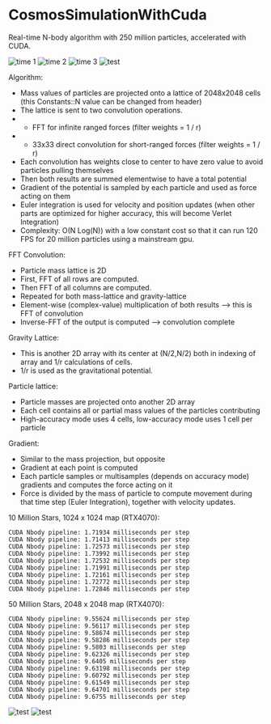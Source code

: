 # CosmosSimulationWithCuda

Real-time N-body algorithm with 250 million particles, accelerated with CUDA.

![time 1](/t1.png)
![time 2](/t2.png)
![time 3](/t3.png)
![test](/testc.png)

Algorithm: 
- Mass values of particles are projected onto a lattice of 2048x2048 cells (this Constants::N value can be changed from header)
- The lattice is sent to two convolution operations.
- - FFT for infinite ranged forces (filter weights = 1 / r)
- - 33x33 direct convolution for short-ranged forces (filter weights = 1 / r)
- Each convolution has weights close to center to have zero value to avoid particles pulling themselves
- Then both results are summed elementwise to have a total potential
- Gradient of the potential is sampled by each particle and used as force acting on them
- Euler integration is used for velocity and position updates (when other parts are optimized for higher accuracy, this will become Verlet Integration)
- Complexity: O(N Log(N)) with a low constant cost so that it can run 120 FPS for 20 million particles using a mainstream gpu.

FFT Convolution:
- Particle mass lattice is 2D
- First, FFT of all rows are computed.
- Then FFT of all columns are computed.
- Repeated for both mass-lattice and gravity-lattice
- Element-wise (complex-value) multiplication of both results --> this is FFT of convolution
- Inverse-FFT of the output is computed --> convolution complete

Gravity Lattice:
- This is another 2D array with its center at (N/2,N/2) both in indexing of array and 1/r calculations of cells.
- 1/r is used as the gravitational potential.

Particle lattice:
- Particle masses are projected onto another 2D array
- Each cell contains all or partial mass values of the particles contributing
- High-accuracy mode uses 4 cells, low-accuracy mode uses 1 cell per particle

Gradient:
- Similar to the mass projection, but opposite
- Gradient at each point is computed
- Each particle samples or multisamples (depends on accuracy mode) gradients and computes the force acting on it
- Force is divided by the mass of particle to compute movement during that time step (Euler Integration), together with velocity updates.

10 Million Stars, 1024 x 1024 map (RTX4070):
```
CUDA Nbody pipeline: 1.71934 milliseconds per step
CUDA Nbody pipeline: 1.71413 milliseconds per step
CUDA Nbody pipeline: 1.72573 milliseconds per step
CUDA Nbody pipeline: 1.73992 milliseconds per step
CUDA Nbody pipeline: 1.72532 milliseconds per step
CUDA Nbody pipeline: 1.71991 milliseconds per step
CUDA Nbody pipeline: 1.72161 milliseconds per step
CUDA Nbody pipeline: 1.72772 milliseconds per step
CUDA Nbody pipeline: 1.72846 milliseconds per step
```
50 Million Stars, 2048 x 2048 map (RTX4070):
```
CUDA Nbody pipeline: 9.55624 milliseconds per step
CUDA Nbody pipeline: 9.56117 milliseconds per step
CUDA Nbody pipeline: 9.58674 milliseconds per step
CUDA Nbody pipeline: 9.58286 milliseconds per step
CUDA Nbody pipeline: 9.5803 milliseconds per step
CUDA Nbody pipeline: 9.62326 milliseconds per step
CUDA Nbody pipeline: 9.6405 milliseconds per step
CUDA Nbody pipeline: 9.63198 milliseconds per step
CUDA Nbody pipeline: 9.60792 milliseconds per step
CUDA Nbody pipeline: 9.61549 milliseconds per step
CUDA Nbody pipeline: 9.64701 milliseconds per step
CUDA Nbody pipeline: 9.6755 milliseconds per step
```
![test](/testa.png)
![test](/testb.png)

